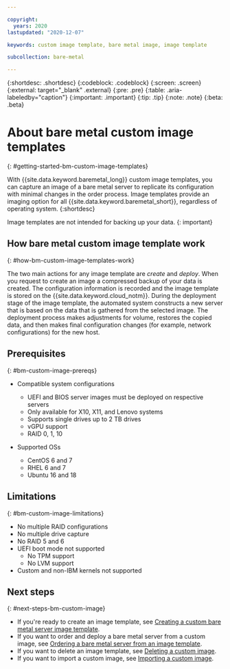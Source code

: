 ```yaml
---

copyright:
  years: 2020
lastupdated: "2020-12-07"

keywords: custom image template, bare metal image, image template

subcollection: bare-metal

---
```


{:shortdesc: .shortdesc}
{:codeblock: .codeblock}
{:screen: .screen}
{:external: target="_blank" .external}
{:pre: .pre}
{:table: .aria-labeledby="caption"}
{:important: .important}
{:tip: .tip}
{:note: .note}
{:beta: .beta}

# About bare metal custom image templates
{: #getting-started-bm-custom-image-templates}

With {{site.data.keyword.baremetal_long}} custom image templates, you can capture an image of a bare metal server to replicate its configuration with minimal changes in the order process. Image templates provide an imaging option for all {{site.data.keyword.baremetal_short}}, regardless of operating system. 
{:shortdesc}

Image templates are not intended for backing up your data.
{: important}

## How bare metal custom image template work
{: #how-bm-custom-image-templates-work}

The two main actions for any image template are _create_ and _deploy_. When you request to create an image a compressed backup of your data is created. The configuration information is recorded and the image template is stored on the {{site.data.keyword.cloud_notm}}. During the deployment stage of the image template, the automated system constructs a new server that is based on the data that is gathered from the selected image. The deployment process makes adjustments for volume, restores the copied data, and then makes final configuration changes (for example, network configurations) for the new host.

## Prerequisites 
{: #bm-custom-image-prereqs}

* Compatible system configurations 
  - UEFI and BIOS server images must be deployed on respective servers
  - Only available for X10, X11, and Lenovo systems
  - Supports single drives up to 2 TB drives
  - vGPU support
  - RAID 0, 1, 10 
  
* Supported OSs
  - CentOS 6 and 7
  <!--- Debian 9-->
  - RHEL 6 and 7
  - Ubuntu 16 and 18
  <!--- Windows 2012 r2, 2016, 2019-->

## Limitations
{: #bm-custom-image-limitations}

  - No multiple RAID configurations
  - No multiple drive capture
  - No RAID 5 and 6
  - UEFI boot mode not supported
    - No TPM support
    - No LVM support
  - Custom and non-IBM kernels not supported

## Next steps
{: #next-steps-bm-custom-image}

* If you're ready to create an image template, see [Creating a custom bare metal server image template](/docs/bare-metal?topic=bare-metal-bm-create-custom-image-template).
* If you want to order and deploy a bare metal server from a custom image, see [Ordering a bare metal server from an image template](/docs/bare-metal?topic=bare-metal-ordering-bm-from-image-template).
* If you want to delete an image template, see [Deleting a custom image](/docs/bare-metal?topic=bare-metal-delete-bm-custom-image).
* If you want to import a custom image, see [Importing a custom image](/docs/bare-metal?topic=bare-metal-import-bm-custom-image).
